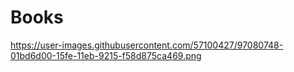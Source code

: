 # Books

https://user-images.githubusercontent.com/57100427/97080748-01bd6d00-15fe-11eb-9215-f58d875ca469.png
